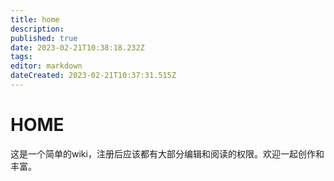 ```yaml
---
title: home
description: 
published: true
date: 2023-02-21T10:38:18.232Z
tags: 
editor: markdown
dateCreated: 2023-02-21T10:37:31.515Z
---
```


# HOME
这是一个简单的wiki，注册后应该都有大部分编辑和阅读的权限。欢迎一起创作和丰富。